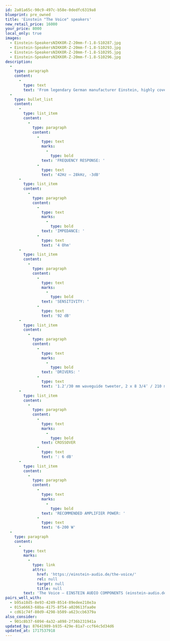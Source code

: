 ```yaml
---
id: 2a01a65c-90c9-497c-b58e-0dedfc6319a8
blueprint: pre_owned
title: 'Einstein "The Voice" speakers'
new_retail_price: 16000
your_price: 8000
local_only: true
images:
  - Einstein-SpeakersNIKKOR-Z-20mm-f-1.8-S10287.jpg
  - Einstein-SpeakersNIKKOR-Z-20mm-f-1.8-S10293.jpg
  - Einstein-SpeakersNIKKOR-Z-20mm-f-1.8-S10295.jpg
  - Einstein-SpeakersNIKKOR-Z-20mm-f-1.8-S10296.jpg
description:
  -
    type: paragraph
    content:
      -
        type: text
        text: 'From legendary German manufacturer Einstein, highly coveted by discerning audiophiles looking for endgame equipment that coneys the life of the music, an extremely rare pair of "The Voice" speakers. In superb condition. Custom ArgentPur jumper cables; originals also included. These are an absolute steal at this price.'
  -
    type: bullet_list
    content:
      -
        type: list_item
        content:
          -
            type: paragraph
            content:
              -
                type: text
                marks:
                  -
                    type: bold
                text: 'FREQUENCY RESPONSE: '
              -
                type: text
                text: '42Hz – 28kHz, -3dB'
      -
        type: list_item
        content:
          -
            type: paragraph
            content:
              -
                type: text
                marks:
                  -
                    type: bold
                text: 'IMPEDANCE: '
              -
                type: text
                text: '4 Ohm'
      -
        type: list_item
        content:
          -
            type: paragraph
            content:
              -
                type: text
                marks:
                  -
                    type: bold
                text: 'SENSITIVITY: '
              -
                type: text
                text: '92 dB'
      -
        type: list_item
        content:
          -
            type: paragraph
            content:
              -
                type: text
                marks:
                  -
                    type: bold
                text: 'DRIVERS: '
              -
                type: text
                text: '1.2″/30 mm waveguide tweeter, 2 x 8 3/4″ / 210 mm woofers/midrange drivers'
      -
        type: list_item
        content:
          -
            type: paragraph
            content:
              -
                type: text
                marks:
                  -
                    type: bold
                text: CROSSOVER
              -
                type: text
                text: ': 6 dB'
      -
        type: list_item
        content:
          -
            type: paragraph
            content:
              -
                type: text
                marks:
                  -
                    type: bold
                text: 'RECOMMENDED AMPLIFIER POWER: '
              -
                type: text
                text: '6-200 W'
  -
    type: paragraph
    content:
      -
        type: text
        marks:
          -
            type: link
            attrs:
              href: 'https://einstein-audio.de/the-voice/'
              rel: null
              target: null
              title: null
        text: 'The Voice – EINSTEIN AUDIO COMPONENTS (einstein-audio.de)'
pairs_well_with:
  - b95a18d5-8e93-4249-8514-89edee218e3a
  - 015a6663-68ba-4175-8f54-a020613faa0e
  - cd61c74f-80d9-4298-b509-a623ccb6379a
also_consider:
  - 901c8b37-6094-4a32-a898-2f36b231941a
updated_by: 87641989-b935-429e-81a7-ccf64c5d34d6
updated_at: 1717537918
---
```

